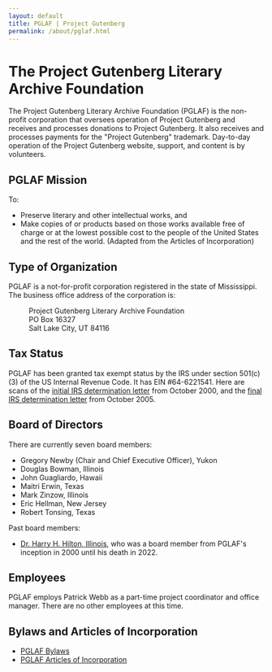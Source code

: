 ```yaml
---
layout: default
title: PGLAF | Project Gutenberg
permalink: /about/pglaf.html
---
```


The Project Gutenberg Literary Archive Foundation
=================================================

The Project Gutenberg Literary Archive Foundation (PGLAF) is the non-profit corporation that oversees operation of Project Gutenberg and receives and processes donations to Project Gutenberg. It also receives and processes payments for the "Project Gutenberg" trademark. Day-to-day operation of the Project Gutenberg website, support, and content is by volunteers.

## PGLAF Mission

To:
* Preserve literary and other intellectual works, and
* Make copies of or products based on those works available free of charge or at the lowest possible cost to the people of the United States and the rest of the world. (Adapted from the Articles of Incorporation)

## Type of Organization

PGLAF is a not-for-profit corporation registered in the state of Mississippi. The business office address of the corporation is:

<dl><dd>  Project Gutenberg Literary Archive Foundation</dd>
<dd>  PO Box 16327</dd>
<dd>  Salt Lake City, UT 84116</dd></dl>

## Tax Status

PGLAF has been granted tax exempt status by the IRS under section 501(c)(3) of the US Internal Revenue Code. It has EIN&nbsp;#64-6221541. Here are scans of the [initial IRS determination letter](/gutenberg/pglaf_irs_preliminary.pdf) from October 2000, and the [final IRS determination letter](/gutenberg/pglaf_irs_final.pdf) from October 2005.

## Board of Directors

There are currently seven board members:

* Gregory Newby (Chair and Chief Executive Officer), Yukon
* Douglas Bowman, Illinois
* John Guagliardo, Hawaii
* Maitri Erwin, Texas
* Mark Zinzow, Illinois
* Eric Hellman, New Jersey
* Robert Tonsing, Texas

Past board members:

* [Dr. Harry H. Hilton, Illinois](https://aerospace.illinois.edu/news/46217), who was a board member from PGLAF's inception in 2000 until his death in 2022.

## Employees

PGLAF employs Patrick Webb as a part-time project coordinator and office manager. There are no other employees at this time.

## Bylaws and Articles of Incorporation

* [PGLAF Bylaws](/gutenberg/pglaf_bylaws)
* [PGLAF Articles of Incorporation](/gutenberg/pglaf_articles_of_incorporation.pdf)
